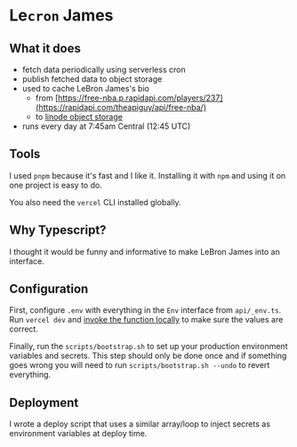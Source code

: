 # Le`cron` James

## What it does

- fetch data periodically using serverless cron
- publish fetched data to object storage
- used to cache LeBron James's bio 
  - from [https://free-nba.p.rapidapi.com/players/237](https://rapidapi.com/theapiguy/api/free-nba/)
  - to [linode object storage](https://sb-mirror.us-southeast-1.linodeobjects.com/lebron.json)
- runs every day at 7:45am Central (12:45 UTC)

## Tools

I used `pnpm` because it's fast and I like it. Installing it with `npm` and
using it on one project is easy to do.

You also need the `vercel` CLI installed globally.

## Why Typescript?

I thought it would be funny and informative to make LeBron James into an interface.

## Configuration

First, configure `.env` with everything in the `Env` interface from `api/_env.ts`. Run `vercel dev` and [invoke the function locally](localhost:3000/api/lecron-james) to make sure the values are correct.

Finally, run the `scripts/bootstrap.sh` to set up your production environment variables and secrets. This step should only be done once and if something goes wrong you will need to run `scripts/bootstrap.sh --undo` to revert everything.

## Deployment

I wrote a deploy script that uses a similar array/loop to inject secrets as environment variables at deploy time.
